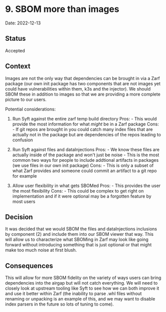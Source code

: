 # 9. SBOM more than images

Date: 2022-12-13

## Status

Accepted

## Context

Images are not the only way that dependencies can be brought in via a Zarf package (our own init package has two components that are not images yet could have vulnerabilities within them, k3s and the injector).  We should SBOM these in addition to images so that we are providing a more complete picture to our users.

Potential considerations:

1. Run Syft against the entire zarf temp build directory
    Pros:
        - This would provide the most information for what _might_ be in a Zarf package
    Cons:
        - If git repos are brought in you could catch many index files that are actually not in the package but are dependencies of the repos leading to confusion

2. Run Syft against files and dataInjections
    Pros:
        - We know these files are actually inside of the package and won't just be noise
        - This is the most common two ways for people to include addtional artifacts in packages (we use files in our own init package)
    Cons:
        - This is only a subset of what Zarf provides and someone could commit an artifact to a git repo for example

3. Allow user flexibility in what gets SBOMed
    Pros:
        - This provides the user the most flexibility
    Cons:
        - This could be complex to get right on implementation and if it were optional may be a forgotten feature by most users

## Decision

It was decided that we would SBOM the files and dataInjections inclusions by component (2) and include them into our SBOM viewer that way.  This will allow us to characterize what SBOMing in Zarf may look like going forward without introducing something that is just optional or that might make too much noise at first blush.

## Consequences

This will allow for more SBOM fidelity on the variety of ways users can bring dependencies into the airgap but will not catch everything.  We will need to closely look at upstream tooling like Syft to see how we can both improve it and use it better within Zarf (the inability to parse .whl files without renaming or unpacking is an example of this, and we may want to disable index parsers in the future so lots of tuning to come).
